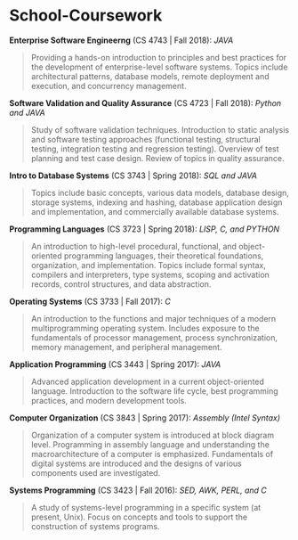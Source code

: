 # School-Coursework

**Enterprise Software Engineerng** (CS 4743 | Fall 2018): *JAVA*
> Providing a hands-on introduction to principles and best practices for the development of enterprise-level software systems. Topics include architectural patterns, database models, remote deployment and execution, and concurrency management.

**Software Validation and Quality Assurance** (CS 4723 | Fall 2018): *Python and JAVA*
> Study of software validation techniques. Introduction to static analysis and software testing approaches (functional testing, structural testing, integration testing and regression testing). Overview of test planning and test case design. Review of topics in quality assurance.

**Intro to Database Systems** (CS 3743 | Spring 2018): *SQL and JAVA*
> Topics include basic concepts, various data models, database design, storage systems, indexing and hashing, database application design and implementation, and commercially available database systems.

**Programming Languages** (CS 3723 | Spring 2018): *LISP, C, and PYTHON*
>An introduction to high-level procedural, functional, and object-oriented programming languages, their theoretical foundations, organization, and implementation. Topics include formal syntax, compilers and interpreters, type systems, scoping and activation records, control structures, and data abstraction.

**Operating Systems** (CS 3733 | Fall 2017): *C*
> An introduction to the functions and major techniques of a modern multiprogramming operating system. Includes exposure to the fundamentals of processor management, process synchronization, memory management, and peripheral management.

**Application Programming** (CS 3443 | Spring 2017): *JAVA*
>Advanced application development in a current object-oriented language. Introduction to the software life cycle, best programming practices, and modern development tools.

**Computer Organization** (CS 3843 | Spring 2017): *Assembly (Intel Syntax)*
>Organization of a computer system is introduced at block diagram level. Programming in assembly language and understanding the macroarchitecture of a computer is emphasized. Fundamentals of digital systems are introduced and the designs of various components used are investigated. 

**Systems Programming** (CS 3423 | Fall 2016): *SED, AWK, PERL, and C*
> A study of systems-level programming in a specific system (at present, Unix). Focus on concepts and tools to support the construction of systems programs.
